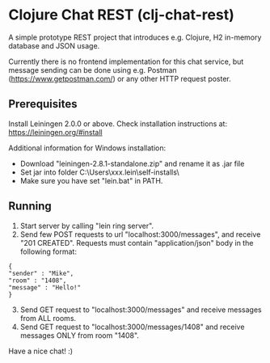 # Clojure Chat REST (clj-chat-rest)
 
A simple prototype REST project that introduces e.g. Clojure, H2 in-memory database and JSON usage.
 
Currently there is no frontend implementation for this chat service, but message sending can be done using e.g. Postman (https://www.getpostman.com/) or any other HTTP request poster.

## Prerequisites

Install Leiningen 2.0.0 or above. Check installation instructions at: https://leiningen.org/#install

Additional information for Windows installation:
- Download "leiningen-2.8.1-standalone.zip" and rename it as .jar file
- Set jar into folder C:\Users\xxx\.lein\self-installs\
- Make sure you have set "lein.bat" in PATH.

## Running

1. Start server by calling "lein ring server".
2. Send few POST requests to url "localhost:3000/messages", and receive "201 CREATED". Requests must contain "application/json" body in the following format:
```
{
"sender" : "Mike",
"room" : "1408",
"message" : "Hello!"
}
```

3. Send GET request to "localhost:3000/messages" and receive messages from ALL rooms.
4. Send GET request to "localhost:3000/messages/1408" and receive messages ONLY from room "1408".

Have a nice chat! :)
